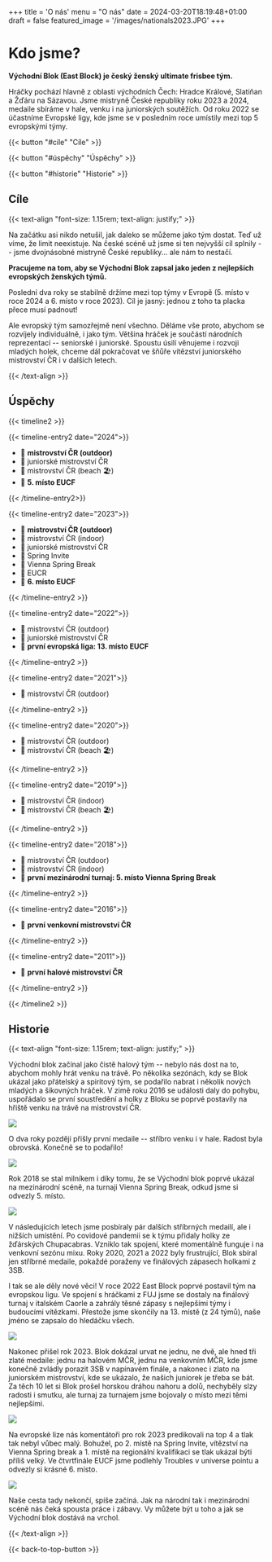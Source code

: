+++
title = 'O nás'
menu = "O nás"
date = 2024-03-20T18:19:48+01:00
draft = false
featured_image = '/images/nationals2023.JPG'
+++

# Kdo jsme?

**Východní Blok (East Block) je český ženský ultimate frisbee tým.**

Hráčky pochází hlavně z oblasti východních Čech: Hradce Králové, Slatiňan a Žďáru na Sázavou. Jsme mistryně České republiky roku 2023 a 2024, medaile sbíráme v hale, venku i na juniorských soutěžích. Od roku 2022 se účastníme Evropské ligy, kde jsme se v posledním roce umístily mezi top 5 evropskými týmy.

{{< button "#cíle" "Cíle" >}}

{{< button "#úspěchy" "Úspěchy" >}}

{{< button "#historie" "Historie" >}}

## Cíle

{{< text-align "font-size: 1.15rem; text-align: justify;" >}}

Na začátku asi nikdo netušil, jak daleko se můžeme jako tým dostat. Teď už víme, že limit neexistuje. Na české scéně už jsme si ten nejvyšší cíl splnily -- jsme dvojnásobné mistryně České republiky... ale nám to nestačí.

**Pracujeme na tom, aby se Východní Blok zapsal jako jeden z nejlepších evropských ženských týmů.**

Poslední dva roky se stabilně držíme mezi top týmy v Evropě (5. místo v roce 2024 a 6. místo v roce 2023). Cíl je jasný: jednou z toho ta placka přece musí padnout!

Ale evropský tým samozřejmě není všechno. Děláme vše proto, abychom se rozvíjely individuálně, i jako tým. Většina hráček je součástí národních reprezentací -- seniorské i juniorské. Spoustu úsilí věnujeme i rozvoji mladých holek, chceme dál pokračovat ve šňůře vítězství juniorského mistrovství ČR i v dalších letech.

{{< /text-align >}} 

## Úspěchy

{{< timeline2 >}}

{{< timeline-entry2 date="2024">}}

- 🥇 **mistrovství ČR (outdoor)**
- 🥇 juniorské mistrovství ČR
- 🥉 mistrovství ČR (beach 🏖️)
- 💙 **5. místo EUCF**

{{< /timeline-entry2>}}

{{< timeline-entry2 date="2023">}}

- 🥇 **mistrovství ČR (outdoor)**
- 🥇 mistrovství ČR (indoor)
- 🥇 juniorské mistrovství ČR
- 🥈 Spring Invite
- 🥇 Vienna Spring Break
- 🥇 EUCR
- 💙 **6. místo EUCF**

{{< /timeline-entry2 >}}

{{< timeline-entry2 date="2022">}}

- 🥈 mistrovství ČR (outdoor)
- 🥇 juniorské mistrovství ČR
- 💙 **první evropská liga: 13. místo EUCF**

{{< /timeline-entry2 >}}

{{< timeline-entry2 date="2021">}}

- 🥈 mistrovství ČR (outdoor)

{{< /timeline-entry2 >}}

{{< timeline-entry2 date="2020">}}

- 🥈 mistrovství ČR (outdoor)
- 🥈 mistrovství ČR (beach 🏖️)

{{< /timeline-entry2 >}}

{{< timeline-entry2 date="2019">}}

- 🥉 mistrovství ČR (indoor)
- 🥇 mistrovství ČR (beach 🏖️)

{{< /timeline-entry2 >}}

{{< timeline-entry2 date="2018">}}

- 🥈 mistrovství ČR (outdoor)
- 🥈 mistrovství ČR (indoor)
- 💙 **první mezinárodní turnaj: 5. místo Vienna Spring Break**

{{< /timeline-entry2 >}}

{{< timeline-entry2 date="2016">}}

- 💙 **první venkovní mistrovství ČR**

{{< /timeline-entry2 >}}


{{< timeline-entry2 date="2011">}}

- 💙 **první halové mistrovství ČR**

{{< /timeline-entry2 >}}

{{< /timeline2 >}}

## Historie

{{< text-align "font-size: 1.15rem; text-align: justify;" >}}

Východní blok začínal jako čistě halový tým -- nebylo nás dost na to, abychom mohly hrát venku na trávě. Po několika sezónách, kdy se Blok ukázal jako přátelský a spiritový tým, se podařilo nabrat i několik nových mladých a šikovných hráček. V zimě roku 2016 se události daly do pohybu, uspořádalo se první soustředění a holky z Bloku se poprvé postavily na hřiště venku na trávě na mistrovství ČR.

![](/images/history/vbw_prvni_outdoor.jpg)

O dva roky později přišly první medaile -- stříbro venku i v hale. Radost byla obrovská. Konečně se to podařilo!

![](/images/history/mcr_indoor_2018_silver.jpeg)

Rok 2018 se stal milníkem i díky tomu, že se Východní blok poprvé ukázal na mezinárodní scéně, na turnaji Vienna Spring Break, odkud jsme si odvezly 5. místo.

![](/images/history/spring_break_2018.jpg)

V následujících letech jsme posbíraly pár dalších stříbrných medailí, ale i nižších umístění. Po covidové pandemii se k týmu přidaly holky ze žďárských Chupacabras. Vzniklo tak spojení, které momentálně funguje i na venkovní sezónu mixu. Roky 2020, 2021 a 2022 byly frustrující, Blok sbíral jen stříbrné medaile, pokaždé poraženy ve finálových zápasech holkami z 3SB.

I tak se ale děly nové věci! V roce 2022 East Block poprvé postavil tým na evropskou ligu. Ve spojení s hráčkami z FUJ jsme se dostaly na finálový turnaj v italském Caorle a zahrály těsné zápasy s nejlepšími týmy i budoucími vítězkami. Přestože jsme skončily na 13. místě (z 24 týmů), naše jméno se zapsalo do hledáčku všech.

![](/images/eucf2023.JPG)

Nakonec přišel rok 2023. Blok dokázal urvat ne jednu, ne dvě, ale hned tři zlaté medaile: jednu na halovém MČR, jednu na venkovním MČR, kde jsme konečně zvládly porazit 3SB v napínavém finále, a nakonec i zlato na juniorském mistrovství, kde se ukázalo, že našich juniorek je třeba se bát. Za těch 10 let si Blok prošel horskou dráhou nahoru a dolů, nechyběly slzy radosti i smutku, ale turnaj za turnajem jsme bojovaly o místo mezi těmi nejlepšími.

![](/images/nationals2023.JPG)

Na evropské lize nás komentátoři pro rok 2023 predikovali na top 4 a tlak tak nebyl vůbec malý. Bohužel, po 2. místě na Spring Invite, vítězství na Vienna Spring break a 1. místě na regionální kvalifikaci se tlak ukázal býti příliš velký. Ve čtvrtfinále EUCF jsme podlehly Troubles v universe pointu a odvezly si krásné 6. místo.

![](/images/history/eucf2023.png)

Naše cesta tady nekončí, spíše začíná. Jak na národní tak i mezinárodní scéně nás čeká spousta práce i zábavy. Vy můžete být u toho a jak se Východní blok dostává na vrchol.

{{< /text-align >}}

{{< back-to-top-button >}}
